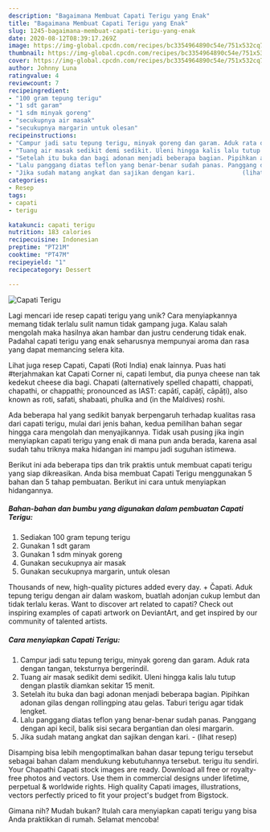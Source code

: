 ```yaml
---
description: "Bagaimana Membuat Capati Terigu yang Enak"
title: "Bagaimana Membuat Capati Terigu yang Enak"
slug: 1245-bagaimana-membuat-capati-terigu-yang-enak
date: 2020-08-12T08:39:17.269Z
image: https://img-global.cpcdn.com/recipes/bc3354964890c54e/751x532cq70/capati-terigu-foto-resep-utama.jpg
thumbnail: https://img-global.cpcdn.com/recipes/bc3354964890c54e/751x532cq70/capati-terigu-foto-resep-utama.jpg
cover: https://img-global.cpcdn.com/recipes/bc3354964890c54e/751x532cq70/capati-terigu-foto-resep-utama.jpg
author: Johnny Luna
ratingvalue: 4
reviewcount: 7
recipeingredient:
- "100 gram tepung terigu"
- "1 sdt garam"
- "1 sdm minyak goreng"
- "secukupnya air masak"
- "secukupnya margarin untuk olesan"
recipeinstructions:
- "Campur jadi satu tepung terigu, minyak goreng dan garam. Aduk rata dengan tangan, teksturnya bergerindil."
- "Tuang air masak sedikit demi sedikit. Uleni hingga kalis lalu tutup dengan plastik diamkan sekitar 15 menit."
- "Setelah itu buka dan bagi adonan menjadi beberapa bagian. Pipihkan adonan gilas dengan rollingping atau gelas. Taburi terigu agar tidak lengket."
- "Lalu panggang diatas teflon yang benar-benar sudah panas. Panggang dengan api kecil, balik sisi secara bergantian dan olesi margarin."
- "Jika sudah matang angkat dan sajikan dengan kari.             (lihat resep)"
categories:
- Resep
tags:
- capati
- terigu

katakunci: capati terigu 
nutrition: 183 calories
recipecuisine: Indonesian
preptime: "PT21M"
cooktime: "PT47M"
recipeyield: "1"
recipecategory: Dessert

---
```



![Capati Terigu](https://img-global.cpcdn.com/recipes/bc3354964890c54e/751x532cq70/capati-terigu-foto-resep-utama.jpg)

Lagi mencari ide resep capati terigu yang unik? Cara menyiapkannya memang tidak terlalu sulit namun tidak gampang juga. Kalau salah mengolah maka hasilnya akan hambar dan justru cenderung tidak enak. Padahal capati terigu yang enak seharusnya mempunyai aroma dan rasa yang dapat memancing selera kita.

Lihat juga resep Capati, Capati (Roti India) enak lainnya. Puas hati #terjahmakan kat Capati Corner ni, capati lembut, dia punya cheese nan tak kedekut cheese dia bagi. Chapati (alternatively spelled chapatti, chappati, chapathi, or chappathi; pronounced as IAST: capātī, capāṭī, cāpāṭi), also known as roti, safati, shabaati, phulka and (in the Maldives) roshi.

Ada beberapa hal yang sedikit banyak berpengaruh terhadap kualitas rasa dari capati terigu, mulai dari jenis bahan, kedua pemilihan bahan segar hingga cara mengolah dan menyajikannya. Tidak usah pusing jika ingin menyiapkan capati terigu yang enak di mana pun anda berada, karena asal sudah tahu triknya maka hidangan ini mampu jadi suguhan istimewa.


Berikut ini ada beberapa tips dan trik praktis untuk membuat capati terigu yang siap dikreasikan. Anda bisa membuat Capati Terigu menggunakan 5 bahan dan 5 tahap pembuatan. Berikut ini cara untuk menyiapkan hidangannya.

<!--inarticleads1-->

##### Bahan-bahan dan bumbu yang digunakan dalam pembuatan Capati Terigu:

1. Sediakan 100 gram tepung terigu
1. Gunakan 1 sdt garam
1. Gunakan 1 sdm minyak goreng
1. Gunakan secukupnya air masak
1. Gunakan secukupnya margarin, untuk olesan


Thousands of new, high-quality pictures added every day. + Čapati. Aduk tepung terigu dengan air dalam waskom, buatlah adonjan cukup lembut dan tidak terlalu keras. Want to discover art related to capati? Check out inspiring examples of capati artwork on DeviantArt, and get inspired by our community of talented artists. 

<!--inarticleads2-->

##### Cara menyiapkan Capati Terigu:

1. Campur jadi satu tepung terigu, minyak goreng dan garam. Aduk rata dengan tangan, teksturnya bergerindil.
1. Tuang air masak sedikit demi sedikit. Uleni hingga kalis lalu tutup dengan plastik diamkan sekitar 15 menit.
1. Setelah itu buka dan bagi adonan menjadi beberapa bagian. Pipihkan adonan gilas dengan rollingping atau gelas. Taburi terigu agar tidak lengket.
1. Lalu panggang diatas teflon yang benar-benar sudah panas. Panggang dengan api kecil, balik sisi secara bergantian dan olesi margarin.
1. Jika sudah matang angkat dan sajikan dengan kari. -             (lihat resep)


Disamping bisa lebih mengoptimalkan bahan dasar tepung terigu tersebut sebagai bahan dalam mendukung kebutuhannya tersebut. terigu itu sendiri. Your Chapathi Capati stock images are ready. Download all free or royalty-free photos and vectors. Use them in commercial designs under lifetime, perpetual &amp; worldwide rights. High quality Capati images, illustrations, vectors perfectly priced to fit your project&#39;s budget from Bigstock. 

Gimana nih? Mudah bukan? Itulah cara menyiapkan capati terigu yang bisa Anda praktikkan di rumah. Selamat mencoba!
